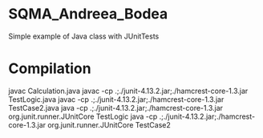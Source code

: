 # SQMA_Andreea_Bodea
Simple example of Java class with JUnitTests
# Compilation
javac Calculation.java
javac -cp .;./junit-4.13.2.jar;./hamcrest-core-1.3.jar TestLogic.java
javac -cp .;./junit-4.13.2.jar;./hamcrest-core-1.3.jar TestCase2.java
java -cp .;./junit-4.13.2.jar;./hamcrest-core-1.3.jar org.junit.runner.JUnitCore TestLogic
java -cp .;./junit-4.13.2.jar;./hamcrest-core-1.3.jar org.junit.runner.JUnitCore TestCase2

